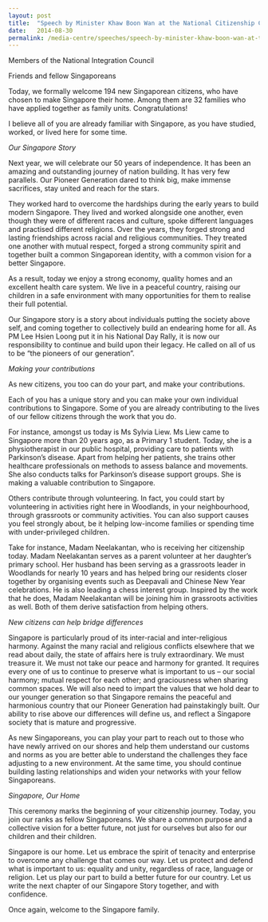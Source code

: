 ```yaml
---
layout: post
title:  "Speech by Minister Khaw Boon Wan at the National Citizenship Ceremony 2014"
date:   2014-08-30
permalink: /media-centre/speeches/speech-by-minister-khaw-boon-wan-at-the-national-citizenship-ceremony-2014/
---
```


Members of the National Integration Council

Friends and fellow Singaporeans

Today, we formally welcome 194 new Singaporean citizens, who have chosen to make Singapore their home. Among them are 32 families who have applied together as family units. Congratulations!

I believe all of you are already familiar with Singapore, as you have studied, worked, or lived here for some time.

_Our Singapore Story_

Next year, we will celebrate our 50 years of independence. It has been an amazing and outstanding journey of nation building. It has very few parallels. Our Pioneer Generation dared to think big, make immense sacrifices, stay united and reach for the stars.

They worked hard to overcome the hardships during the early years to build modern Singapore. They lived and worked alongside one another, even though they were of different races and culture, spoke different languages and practised different religions. Over the years, they forged strong and lasting friendships across racial and religious communities. They treated one another with mutual respect, forged a strong community spirit and together built a common Singaporean identity, with a common vision for a better Singapore.

As a result, today we enjoy a strong economy, quality homes and an excellent health care system. We live in a peaceful country, raising our children in a safe environment with many opportunities for them to realise their full potential.

Our Singapore story is a story about individuals putting the society above self, and coming together to collectively build an endearing home for all. As PM Lee Hsien Loong put it in his National Day Rally, it is now our responsibility to continue and build upon their legacy. He called on all of us to be “the pioneers of our generation”.

_Making your contributions_

As new citizens, you too can do your part, and make your contributions.

Each of you has a unique story and you can make your own individual contributions to Singapore. Some of you are already contributing to the lives of our fellow citizens through the work that you do.

For instance, amongst us today is Ms Sylvia Liew. Ms Liew came to Singapore more than 20 years ago, as a Primary 1 student. Today, she is a physiotherapist in our public hospital, providing care to patients with Parkinson’s disease. Apart from helping her patients, she trains other healthcare professionals on methods to assess balance and movements. She also conducts talks for Parkinson’s disease support groups. She is making a valuable contribution to Singapore.

Others contribute through volunteering. In fact, you could start by volunteering in activities right here in Woodlands, in your neighbourhood, through grassroots or community activities. You can also support causes you feel strongly about, be it helping low-income families or spending time with under-privileged children.

Take for instance, Madam Neelakantan, who is receiving her citizenship today. Madam Neelakantan serves as a parent volunteer at her daughter’s primary school. Her husband has been serving as a grassroots leader in Woodlands for nearly 10 years and has helped bring our residents closer together by organising events such as Deepavali and Chinese New Year celebrations. He is also leading a chess interest group. Inspired by the work that he does, Madam Neelakantan will be joining him in grassroots activities as well. Both of them derive satisfaction from helping others.

_New citizens can help bridge differences_

Singapore is particularly proud of its inter-racial and inter-religious harmony. Against the many racial and religious conflicts elsewhere that we read about daily, the state of affairs here is truly extraordinary. We must treasure it. We must not take our peace and harmony for granted. It requires every one of us to continue to preserve what is important to us – our social harmony; mutual respect for each other; and graciousness when sharing common spaces. We will also need to impart the values that we hold dear to our younger generation so that Singapore remains the peaceful and harmonious country that our Pioneer Generation had painstakingly built. Our ability to rise above our differences will define us, and reflect a Singapore society that is mature and progressive.

As new Singaporeans, you can play your part to reach out to those who have newly arrived on our shores and help them understand our customs and norms as you are better able to understand the challenges they face adjusting to a new environment. At the same time, you should continue building lasting relationships and widen your networks with your fellow Singaporeans.

_Singapore, Our Home_

This ceremony marks the beginning of your citizenship journey. Today, you join our ranks as fellow Singaporeans. We share a common purpose and a collective vision for a better future, not just for ourselves but also for our children and their children.

Singapore is our home. Let us embrace the spirit of tenacity and enterprise to overcome any challenge that comes our way. Let us protect and defend what is important to us: equality and unity, regardless of race, language or religion. Let us play our part to build a better future for our country. Let us write the next chapter of our Singapore Story together, and with confidence.

Once again, welcome to the Singapore family.


